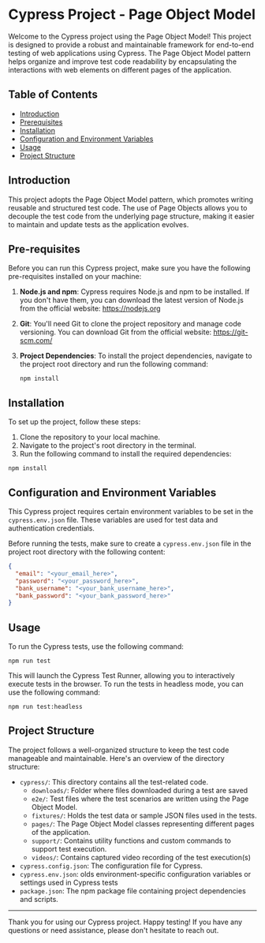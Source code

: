 # Cypress Project - Page Object Model

Welcome to the Cypress project using the Page Object Model! This project is designed to provide a robust and maintainable framework for end-to-end testing of web applications using Cypress. The Page Object Model pattern helps organize and improve test code readability by encapsulating the interactions with web elements on different pages of the application.

## Table of Contents

- [Introduction](#introduction)
- [Prerequisites](#prerequisites)
- [Installation](#installation)
- [Configuration and Environment Variables](#configuration-and-environment-variables)
- [Usage](#usage)
- [Project Structure](#project-structure)

## Introduction

This project adopts the Page Object Model pattern, which promotes writing reusable and structured test code. The use of Page Objects allows you to decouple the test code from the underlying page structure, making it easier to maintain and update tests as the application evolves.

## Pre-requisites

Before you can run this Cypress project, make sure you have the following pre-requisites installed on your machine:

1. **Node.js and npm**: Cypress requires Node.js and npm to be installed. If you don't have them, you can download the latest version of Node.js from the official website: https://nodejs.org

2. **Git**: You'll need Git to clone the project repository and manage code versioning. You can download Git from the official website: https://git-scm.com/

3. **Project Dependencies**: To install the project dependencies, navigate to the project root directory and run the following command:

   ```
   npm install
   ```


## Installation

To set up the project, follow these steps:

1. Clone the repository to your local machine.
2. Navigate to the project's root directory in the terminal.
3. Run the following command to install the required dependencies:

```
npm install
```

## Configuration and Environment Variables

This Cypress project requires certain environment variables to be set in the `cypress.env.json` file. These variables are used for test data and authentication credentials.

Before running the tests, make sure to create a `cypress.env.json` file in the project root directory with the following content:

```json
{
  "email": "<your_email_here>",
  "password": "<your_password_here>",
  "bank_username": "<your_bank_username_here>",
  "bank_password": "<your_bank_password_here>"
}
```

## Usage

To run the Cypress tests, use the following command:

```
npm run test
```


This will launch the Cypress Test Runner, allowing you to interactively execute tests in the browser.
To run the tests in headless mode, you can use the following command:

```
npm run test:headless
```


## Project Structure

The project follows a well-organized structure to keep the test code manageable and maintainable. Here's an overview of the directory structure:


- `cypress/`: This directory contains all the test-related code.
    - `downloads/`: Folder where files downloaded during a test are saved
    - `e2e/`: Test files where the test scenarios are written using the Page Object Model.
    - `fixtures/`: Holds the test data or sample JSON files used in the tests.
    - `pages/`: The Page Object Model classes representing different pages of the application.
    - `support/`: Contains utility functions and custom commands to support test execution.
    - `videos/`: Contains captured video recording of the test execution(s)
- `cypress.config.json`: The configuration file for Cypress.
- `cypress.env.json`: olds environment-specific configuration variables or settings used in Cypress tests
- `package.json`: The npm package file containing project dependencies and scripts.

---

Thank you for using our Cypress project. Happy testing! If you have any questions or need assistance, please don't hesitate to reach out.

